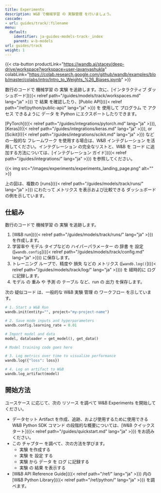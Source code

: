 ```yaml
---
title: Experiments
description: W&B で機械学習 の 実験管理 を行いましょう。
cascade:
- url: guides/track/:filename
menu:
  default:
    identifier: ja-guides-models-track-_index
    parent: w-b-models
url: guides/track
weight: 1
---
```


{{< cta-button productLink="https://wandb.ai/stacey/deep-drive/workspace?workspace=user-lavanyashukla" colabLink="https://colab.research.google.com/github/wandb/examples/blob/master/colabs/intro/Intro_to_Weights_%26_Biases.ipynb" >}}

数行のコードで 機械学習 の 実験 を追跡します。次に、[インタラクティブ ダッシュボード]({{< relref path="/guides/models/track/workspaces.md" lang="ja" >}}) で 結果 を確認したり、[Public API]({{< relref path="/ref/python/public-api/" lang="ja" >}}) を 使用して プログラム で アクセス できるように データ を Python にエクスポートしたりできます。

[PyTorch]({{< relref path="/guides/integrations/pytorch.md" lang="ja" >}}), [Keras]({{< relref path="/guides/integrations/keras.md" lang="ja" >}}), or [Scikit]({{< relref path="/guides/integrations/scikit.md" lang="ja" >}}) などの一般的な フレームワーク を使用する場合は、W&B インテグレーション を活用してください。インテグレーション の完全なリストと、W&B を コード に追加する方法については、[インテグレーション ガイド]({{< relref path="/guides/integrations/" lang="ja" >}}) を参照してください。

{{< img src="/images/experiments/experiments_landing_page.png" alt="" >}}

上の図は、複数の [runs]({{< relref path="/guides/models/track/runs/" lang="ja" >}}) にわたって メトリクス を表示および比較できる ダッシュボード の例を示しています。

## 仕組み

数行のコードで 機械学習 の 実験 を追跡します。
1. [W&B run]({{< relref path="/guides/models/track/runs/" lang="ja" >}}) を作成します。
2. 学習率や モデル タイプなどの ハイパーパラメーター の 辞書 を 設定 ([`wandb.config`]({{< relref path="/guides/models/track/config.md" lang="ja" >}})) に保存します。
3. トレーニング ループで、精度や 損失 などの メトリクス ([`wandb.log()`]({{< relref path="/guides/models/track/log/" lang="ja" >}})) を 経時的に ログ に記録します。
4. モデル の 重み や 予測 の テーブル など、run の 出力 を保存します。

次の 疑似コード は、一般的な W&B 実験 管理 の ワークフロー を示しています。

```python showLineNumbers
# 1. Start a W&B Run
wandb.init(entity="", project="my-project-name")

# 2. Save mode inputs and hyperparameters
wandb.config.learning_rate = 0.01

# Import model and data
model, dataloader = get_model(), get_data()

# Model training code goes here

# 3. Log metrics over time to visualize performance
wandb.log({"loss": loss})

# 4. Log an artifact to W&B
wandb.log_artifact(model)
```

## 開始方法

ユースケース に応じて、次の リソース を調べて W&B Experiments を開始してください。

* データセット Artifact を作成、追跡、および使用するために使用できる W&B Python SDK コマンド の段階的な概要については、[W&B クイックスタート]({{< relref path="/guides/quickstart.md" lang="ja" >}}) をお読みください。
* この チャプター を調べて、次の方法を学びます。
  * 実験 を作成する
  * 実験 を 設定 する
  * 実験 から データ を ログ に記録する
  * 実験 の 結果 を表示する
* [W&B API Reference Guide]({{< relref path="/ref/" lang="ja" >}}) 内の [W&B Python Library]({{< relref path="/ref/python/" lang="ja" >}}) を調べます。
